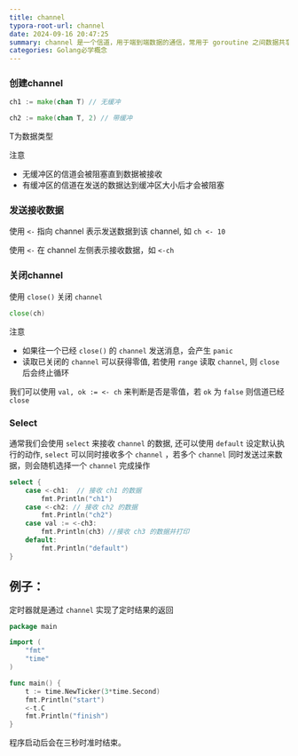 ```yaml
---
title: channel
typora-root-url: channel
date: 2024-09-16 20:47:25
summary: channel 是一个信道，用于端到端数据的通信，常用于 goroutine 之间数据共享。
categories: Golang必学概念
---
```


### 创建channel

``` go
ch1 := make(chan T) // 无缓冲

ch2 := make(chan T, 2) // 带缓冲
```

T为数据类型



注意

- 无缓冲区的信道会被阻塞直到数据被接收
- 有缓冲区的信道在发送的数据达到缓冲区大小后才会被阻塞



### 发送接收数据

使用 `<-` 指向 channel 表示发送数据到该 channel, 如 `ch <- 10`

使用 `<-` 在 channel 左侧表示接收数据，如 `<-ch`



### 关闭channel

使用 `close()` 关闭 `channel`

```go
close(ch)
```

注意

- 如果往一个已经 `close()` 的 `channel` 发送消息，会产生 `panic`
- 读取已关闭的 `channel` 可以获得零值, 若使用 `range` 读取 `channel`, 则 `close` 后会终止循环

我们可以使用 `val, ok := <- ch` 来判断是否是零值，若 `ok` 为 `false` 则信道已经 `close`



### Select

通常我们会使用 `select` 来接收 `channel` 的数据, 还可以使用 `default` 设定默认执行的动作, `select` 可以同时接收多个 `channel` ，若多个 `channel` 同时发送过来数据，则会随机选择一个 `channel` 完成操作

```go
select {
    case <-ch1:  // 接收 ch1 的数据
        fmt.Println("ch1")  
    case <-ch2: // 接收 ch2 的数据
        fmt.Println("ch2")
    case val := <-ch3:
        fmt.Println(ch3) //接收 ch3 的数据并打印
    default:
        fmt.Println("default")
}
```



## 例子：

定时器就是通过 `channel` 实现了定时结果的返回

```go
package main

import (
	"fmt"
	"time"
)

func main() {
	t := time.NewTicker(3*time.Second)
	fmt.Println("start")
	<-t.C
	fmt.Println("finish")
}
```



程序启动后会在三秒时准时结束。
